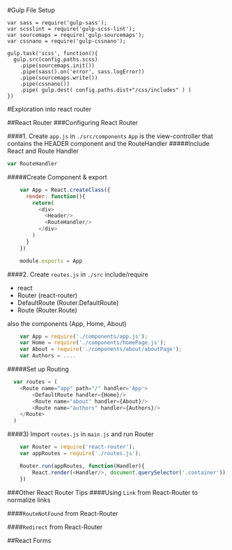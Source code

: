 #Gulp File Setup
```
var sass = require('gulp-sass');
var scsslint = require('gulp-scss-lint');
var sourcemaps = require('gulp-sourcemaps');
var cssnano = require('gulp-cssnano');
```

```
gulp.task('scss', function(){
  gulp.src(config.paths.scss)
    .pipe(sourcemaps.init())
    .pipe(sass().on('error', sass.logError))
    .pipe(sourcemaps.write())
    .pipe(cssnano())
    .pipe( gulp.dest( config.paths.dist+"/css/includes" ) )
})
```


#Exploration into react router

##React Router
###Configuring React Router

####1. Create `app.js` in `./src/components`
`App` is the  view-controller that contains the HEADER component and the RouteHandler
#####Include React and Route Handler
```js
var RouteHandler
```

#####Create Component & export
```js
    var App = React.createClass({
      render: function(){
        return(
          <div>
            <Header/>
            <RouteHandler/>
          </div>
        )
      } 
    })

    module.exports = App
```

####2. Create `routes.js` in `./src`
include/require 
- react
- Router (react-router)
- DefaultRoute (Router.DefaultRoute)
- Route (Router.Route)

also the components (App, Home, About)
```js
    var App = require('./components/app.js');
    var Home = require('./components/homePage.js');
    var About = require('./components/about/aboutPage');
    var Authors = ....
```

#####Set up Routing
```js
  var routes = (
    <Route name="app" path="/" handler='App'>
        <DefaultRoute handler={Home}/>
        <Route name="about" handler={About}/>
        <Route name="authors" handler={Authors}/>
    </Route>
  )
```

####3) Import `routes.js` in `main.js` and run Router
```js
    var Router = require('react-router');
    var appRoutes = require('./routes.js');

    Router.run(appRoutes, function(Handler){
        React.render(<Handler/>, document.querySelector('.container'))
    })

```

###Other React Router Tips
####Using `Link` from React-Router to normalize links

####`RouteNotFound` from React-Router

####`Redirect` from React-Router


##React Forms
